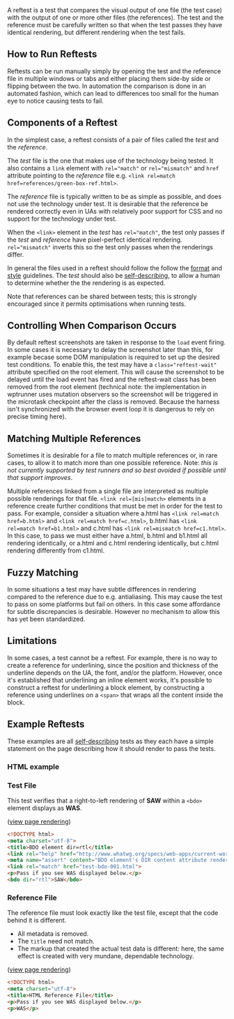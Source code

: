 A reftest is a test that compares the visual output of one file (the
test case) with the output of one or more other files (the
references). The test and the reference must be carefully written so
that when the test passes they have identical rendering, but different
rendering when the test fails.

## How to Run Reftests

Reftests can be run manually simply by opening the test and the
reference file in multiple windows or tabs and either placing them
side-by side or flipping between the two. In automation the comparison
is done in an automated fashion, which can lead to differences too
small for the human eye to notice causing tests to fail.

## Components of a Reftest

In the simplest case, a reftest consists of a pair of files called the
*test* and the *reference*.

The *test* file is the one that makes use of the technology being
tested. It also contains a `link` element with `rel="match"` or
`rel="mismatch"` and `href` attribute pointing to the *reference* file
e.g. `<link rel=match href=references/green-box-ref.html>`.

The *reference* file is typically written to be as simple as possible,
and does not use the technology under test. It is desirable that the
reference be rendered correctly even in UAs with relatively poor
support for CSS and no support for the technology under test.

When the `<link>` element in the *test* has `rel="match"`, the test
only passes if the *test* and *reference* have pixel-perfect identical
rendering. `rel="mismatch"` inverts this so the test only passes when
the renderings differ.

In general the files used in a reftest should follow the follow the
[format][format] and [style][style] guidelines. The *test* should also
be [self-describing][selfdesc], to allow a human to determine whether
the the rendering is as expected.

Note that references can be shared between tests; this is strongly
encouraged since it permits optimisations when running tests.

## Controlling When Comparison Occurs

By default reftest screenshots are taken in response to the `load`
event firing. In some cases it is necessary to delay the screenshot
later than this, for example becase some DOM manipulation is
required to set up the desired test conditions. To enable this, the
test may have a `class="reftest-wait"` attribute specified on the root
element. This will cause the screenshot to be delayed until the load
event has fired and the reftest-wait class has been removed from the
root element (technical note: the implementation in wptrunner uses
mutation observers so the screenshot will be triggered in the
microtask checkpoint after the class is removed. Because the harness
isn't synchronized with the browser event loop it is dangerous to rely
on precise timing here).

## Matching Multiple References

Sometimes it is desirable for a file to match multiple references or,
in rare cases, to allow it to match more than one possible
reference. Note: *this is not currently supported by test runners and
so best avoided if possible until that support improves*.

Multiple references linked from a single file are interpreted as
multiple possible renderings for that file. `<link rel=[mis]match>`
elements in a reference create further conditions that must be met in
order for the test to pass. For example, consider a situation where
a.html has `<link rel=match href=b.html>` and `<link rel=match
href=c.html>`, b.html has `<link rel=match href=b1.html>` and c.html
has `<link rel=mismatch href=c1.html>`. In this case, to pass we must
either have a.html, b.html and b1.html all rendering identically, or
a.html and c.html rendering identically, but c.html rendering
differently from c1.html.

## Fuzzy Matching

In some situations a test may have subtle differences in rendering
compared to the reference due to e.g. antialiasing. This may cause the
test to pass on some platforms but fail on others. In this case some
affordance for subtle discrepancies is desirable. However no mechanism
to allow this has yet been standardized.

## Limitations

In some cases, a test cannot be a reftest. For example, there is no
way to create a reference for underlining, since the position and
thickness of the underline depends on the UA, the font, and/or the
platform. However, once it's established that underlining an inline
element works, it's possible to construct a reftest for underlining
a block element, by constructing a reference using underlines on a
```<span>``` that wraps all the content inside the block.

## Example Reftests

These examples are all [self-describing][selfdesc] tests as they
each have a simple statement on the page describing how it should
render to pass the tests.

### HTML example

### Test File

This test verifies that a right-to-left rendering of **SAW** within a
```<bdo>``` element displays as **WAS**.

([view page rendering][html-reftest-example])

```html
<!DOCTYPE html>
<meta charset="utf-8">
<title>BDO element dir=rtl</title>
<link rel="help" href="http://www.whatwg.org/specs/web-apps/current-work/#the-bdo-element">
<meta name="assert" content="BDO element's DIR content attribute renders corrently given value of 'rtl'.">
<link rel="match" href="test-bdo-001.html">
<p>Pass if you see WAS displayed below.</p>
<bdo dir="rtl">SAW</bdo>
```

### Reference File

The reference file must look exactly like the test file,
except that the code behind it is different.

* All metadata is removed.
* The ```title``` need not match.
* The markup that created the actual test data is
  different: here, the same effect is created with
  very mundane, dependable technology.

([view page rendering][html-reffile-example])

```html
<!DOCTYPE html>
<meta charset="utf-8">
<title>HTML Reference File</title>
<p>Pass if you see WAS displayed below.</p>
<p>WAS</p>
```

[testharness]: ./testharness-documentation.html
[format]: ./test-format-guidelines.html
[style]: ./test-style-guidelines.html
[selfdesc]: ./test-style-guidelines.html#self-describing-tests
[reference-links]: ./test-templates.html#reference-links
[html-reftest-example]: ./html-reftest-example.html
[html-reffile-example]: ./html-reffile-example.html
[css-reftest-example]: http://test.csswg.org/source/css21/borders/border-bottom-applies-to-009.xht
[css-reffile-example]: http://test.csswg.org/source/css21/borders/border-bottom-applies-to-001-ref.xht
[svg-reftest-example]: http://test.csswg.org/source/css-transforms-1/translate/svg-translate-001.html
[svg-reffile-example]: http://test.csswg.org/source/css-transforms-1/translate/reference/svg-translate-ref.html
[indicating-failure]: ./test-style-guidelines.html#failure
